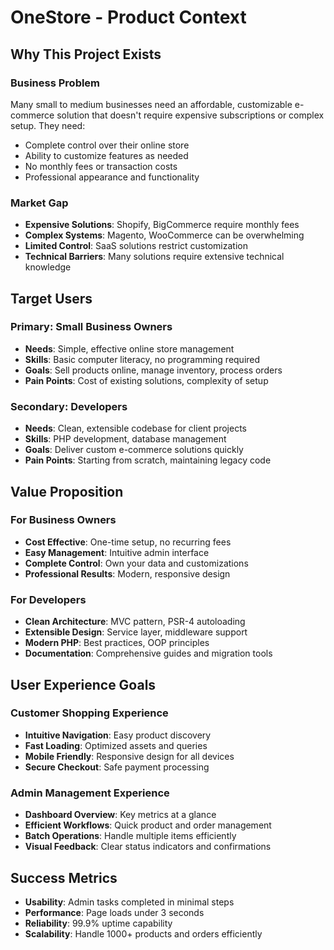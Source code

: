 # OneStore - Product Context

## Why This Project Exists

### Business Problem
Many small to medium businesses need an affordable, customizable e-commerce solution that doesn't require expensive subscriptions or complex setup. They need:
- Complete control over their online store
- Ability to customize features as needed
- No monthly fees or transaction costs
- Professional appearance and functionality

### Market Gap
- **Expensive Solutions**: Shopify, BigCommerce require monthly fees
- **Complex Systems**: Magento, WooCommerce can be overwhelming
- **Limited Control**: SaaS solutions restrict customization
- **Technical Barriers**: Many solutions require extensive technical knowledge

## Target Users

### Primary: Small Business Owners
- **Needs**: Simple, effective online store management
- **Skills**: Basic computer literacy, no programming required
- **Goals**: Sell products online, manage inventory, process orders
- **Pain Points**: Cost of existing solutions, complexity of setup

### Secondary: Developers
- **Needs**: Clean, extensible codebase for client projects
- **Skills**: PHP development, database management
- **Goals**: Deliver custom e-commerce solutions quickly
- **Pain Points**: Starting from scratch, maintaining legacy code

## Value Proposition

### For Business Owners
- **Cost Effective**: One-time setup, no recurring fees
- **Easy Management**: Intuitive admin interface
- **Complete Control**: Own your data and customizations
- **Professional Results**: Modern, responsive design

### For Developers
- **Clean Architecture**: MVC pattern, PSR-4 autoloading
- **Extensible Design**: Service layer, middleware support
- **Modern PHP**: Best practices, OOP principles
- **Documentation**: Comprehensive guides and migration tools

## User Experience Goals

### Customer Shopping Experience
- **Intuitive Navigation**: Easy product discovery
- **Fast Loading**: Optimized assets and queries
- **Mobile Friendly**: Responsive design for all devices
- **Secure Checkout**: Safe payment processing

### Admin Management Experience
- **Dashboard Overview**: Key metrics at a glance
- **Efficient Workflows**: Quick product and order management
- **Batch Operations**: Handle multiple items efficiently
- **Visual Feedback**: Clear status indicators and confirmations

## Success Metrics
- **Usability**: Admin tasks completed in minimal steps
- **Performance**: Page loads under 3 seconds
- **Reliability**: 99.9% uptime capability
- **Scalability**: Handle 1000+ products and orders efficiently 